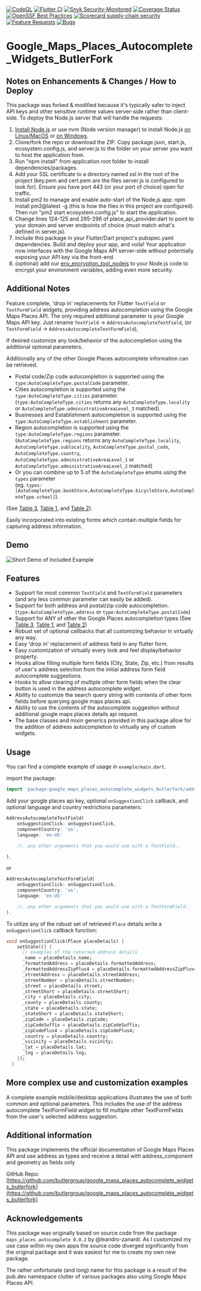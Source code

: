 [![CodeQL](https://github.com/butlergroup/google_maps_places_autocomplete_widgets_butlerfork/actions/workflows/github-code-scanning/codeql/badge.svg)](https://github.com/butlergroup/google_maps_places_autocomplete_widgets_butlerfork/actions/workflows/github-code-scanning/codeql)
[![Flutter CI](https://github.com/butlergroup/google_maps_places_autocomplete_widgets_butlerfork/actions/workflows/dart.yml/badge.svg)](https://github.com/butlergroup/google_maps_places_autocomplete_widgets_butlerfork/actions/workflows/dart.yml)
[![Snyk Security-Monitored](https://img.shields.io/badge/Snyk%20Security-Monitored-purple)](https://app.snyk.io/share/784f6fef-6aaf-47ed-81ba-99e05b854665)
[![Coverage Status](https://coveralls.io/repos/github/butlergroup/google_maps_places_autocomplete_widgets_butlerfork/badge.svg?branch=main)](https://coveralls.io/github/butlergroup/google_maps_places_autocomplete_widgets_butlerfork?branch=main)
[![OpenSSF Best Practices](https://www.bestpractices.dev/projects/10678/badge)](https://www.bestpractices.dev/projects/10678)
[![Scorecard supply-chain security](https://github.com/butlergroup/google_maps_places_autocomplete_widgets_butlerfork/actions/workflows/scorecard.yml/badge.svg)](https://github.com/butlergroup/google_maps_places_autocomplete_widgets_butlerfork/actions/workflows/scorecard.yml)
[![Feature Requests](https://img.shields.io/github/issues/butlergroup/google_maps_places_autocomplete_widgets_butlerfork/feature-request.svg)](https://github.com/butlergroup/google_maps_places_autocomplete_widgets_butlerfork/issues?q=is%3Aopen+is%3Aissue+label%3Aenhancement)
[![Bugs](https://img.shields.io/github/issues/butlergroup/google_maps_places_autocomplete_widgets_butlerfork/bug.svg)](https://github.com/butlergroup/google_maps_places_autocomplete_widgets_butlerfork/issues?utf8=✓&q=is%3Aissue+is%3Aopen+label%3Abug)

# Google_Maps_Places_Autocomplete_Widgets_ButlerFork

## Notes on Enhancements & Changes / How to Deploy

This package was forked & modified because it's typically safer to inject API keys and other sensitive runtime values server-side rather than client-side. To deploy the Node.js server that will handle the requests:

1. [Install Node.js](https://nodejs.org/en) or use nvm (Node version manager) to install Node.js [on Linux/MacOS](https://github.com/nvm-sh/nvm?tab=readme-ov-file#installing-and-updating) or [on Windows](https://github.com/coreybutler/nvm-windows).
2. Clone/fork the repo or download the ZIP. Copy package.json, start.js, ecosystem.config.js, and server.js to the folder on your server you want to host the application from. 
3. Run "npm install" from application root folder to install dependencies/packages.
4. Add your SSL certificate to a directory named ssl in the root of the project (key.pem and cert.pem are the files server.js is configured to look for). Ensure you have port 443 (or your port of choice) open for traffic. 
5. Install pm2 to manage and enable auto-start of the Node.js app: npm install pm2@latest -g (this is how the files in this project are configured). Then run "pm2 start ecosystem.config.js" to start the application. 
6. Change lines 124-125 and 295-296 of place_api_provider.dart to point to your domain and server endpoints of choice (must match what's defined in server.js).
7. Include this package in your Flutter/Dart project's pubspec.yaml dependencies. Build and deploy your app, and voila! Your application now interfaces with the Google Maps API server-side without potentially exposing your API key via the front-end. 
8. (optional) add our [env_encryption_tool_nodejs](https://github.com/butlergroup/env_encryption_tool_nodejs) to your Node.js code to encrypt your environment variables, adding even more security. 

## Additional Notes

Feature complete, 'drop in' replacements for Flutter `TextField` or `TextFormField` widgets, providing address autocompletion using the Google Maps Places API.
The only required additional parameter is your Google Maps API key.
Just rename `TextField` -> `AddressAutocompleteTextField`,
(or `TextFormField` -> `AddressAutocompleteTextFormField`),

If desired customize any look/behavior of the autocompletion using the additional optional parameters.

Additionally any of the other Google Places autocomplete information can be retrieved.

- Postal code/Zip code autocompletion is supported using the `type:AutoCompleteType.postalCode` parameter.
- Cities autocompletion is supported using the `type:AutoCompleteType.cities` parameter.  
   (`type:AutoCompleteType.cities` returns any `AutoCompleteType.locality` or `AutoCompleteType.administrativeAreaLevel_3` matched).
- Businesses and Establishment autocompletion is supported using the `type:AutoCompleteType.establishment` parameter.
- Region autocompletion is supported using the `type:AutoCompleteType.regions` parameter.  
    (`AutoCompleteType.regions` returns any `AutoCompleteType.locality`, `AutoCompleteType.sublocality`, `AutoCompleteType.postal_code`,
    `AutoCompleteType.country`, `AutoCompleteType.administrativeAreaLevel_1` or `AutoCompleteType.administrativeAreaLevel_2` matched)
- Or you can combine up to 5 of the `AutoCompleteType` enums using the `types` parameter  
    (eg. `types:[AutoCompleteType.bookStore,AutoCompleteType.bicycleStore,AutoCompleteType.school]`).

 (See [Table 3](https://developers.google.com/maps/documentation/places/web-service/supported_types#table3),
 [Table 1](https://developers.google.com/maps/documentation/places/web-service/supported_types#table1), and [Table 2](https://developers.google.com/maps/documentation/places/web-service/supported_types#table2)).

Easily incorporated into existing forms which contain multiple fields for capturing address information.

## Demo

![Short Demo of Included Example](media/small_demo.gif)

## Features

- Support for most common `TextField` and `TextFormField` parameters (and any
  less common parameter can easily be added).
- Support for both address and postal/zip code autocompletion. (`type:AutoCompleteType.address` or `type:AutoCompleteType.postalCode`)
- Support for ANY of other the Google Places autocompletion types (See [Table 3](https://developers.google.com/maps/documentation/places/web-service/supported_types#table3), [Table 1](https://developers.google.com/maps/documentation/places/web-service/supported_types#table1), and [Table 2](https://developers.google.com/maps/documentation/places/web-service/supported_types#table2))
- Robust set of optional callbacks that all customizing behavior in virtually any way.
- Easy 'drop in' replacement of address field in any flutter form.
- Easy customization of virtually every look and feel display/behavior property.
- Hooks allow filling multiple form fields (City, State, Zip, etc.) from results
  of user's address selection from the initial address form field autocomplete
  suggestions.
- Hooks to allow clearing of multiple other form fields when the clear button
  is used in the address autocomplete widget.
- Ability to customize the search query string with contents of other form fields
  before querying google maps places api.
- Ability to use the contents of the autocomplete suggestion without additional
  google maps places details api request.
- The base classes and mixin generics provided in this package allow for the addition
  of address autocompletion to virtually any of custom widgets.

## Usage

You can find a complete example of usage in `example/main.dart`.

import the package:

```dart
import 'package:google_maps_places_autocomplete_widgets_butlerfork/address_autocomplete_widgets.dart';
```

Add your google places api key, optional `onSuggestionClick` callback,
and optional language and country restrictions parameters:

```dart
AddressAutocompleteTextField(
    onSuggestionClick: onSuggestionClick,
    componentCountry: 'us',
    language: 'en-US'

    //..any other arguments that you would use with a TextField..

),
```

or

```dart
AddressAutocompleteTextFormField(
    onSuggestionClick: onSuggestionClick,
    componentCountry: 'us',
    language: 'en-US'

    //..any other arguments that you would use with a TextFormField..
),


```

To utilize any of the robust set of retrieved `Place` details write a
`onSuggestionClick` callback function:

```dart
void onSuggestionClick(Place placeDetails) {
    setState(() {
      // examples of the returned address details
      _name = placeDetails.name;
      _formattedAddress = placeDetails.formattedAddress;
      _formattedAddressZipPlus4 = placeDetails.formattedAddressZipPlus4;
      _streetAddress = placeDetails.streetAddress;
      _streetNumber = placeDetails.streetNumber;
      _street = placeDetails.street;
      _streetShort = placeDetails.streetShort;
      _city = placeDetails.city;
      _county = placeDetails.county;
      _state = placeDetails.state;
      _stateShort = placeDetails.stateShort;
      _zipCode = placeDetails.zipCode;
      _zipCodeSuffix = placeDetails.zipCodeSuffix;
      _zipCodePlus4 = placeDetails.zipCodePlus4;
      _country = placeDetails.country;
      _vicinity = placeDetails.vicinity;
      _lat = placeDetails.lat;
      _lng = placeDetails.lng;
    });
  }
```

## More complex use and customization examples

A complete example mobile/desktop applications illustrates the use of both common
and optional parameters.
This includes the use of the address autocomplete TextFormField widget to fill
multiple other TextFormFields from the user's selected address suggestion.

## Additional information

This package implements the official documentation of Google Maps Places API
and use address as types and receive a detail with address_component and geometry as fields only

GitHub Repo: [https://github.com/butlergroup/google_maps_places_autocomplete_widgets_butlerfork](https://github.com/butlergroup/google_maps_places_autocomplete_widgets_butlerfork)

## Acknowledgements

This package was originally based on source code from the package
`maps_places_autocomplete 0.0.2` by @leandro-zanardi.  As I customized my use case
within my own apps the source code diverged significantly from the original package
and it was easiest for me to create my own new package.

The rather unfortunate (and long) name for this package is a result of the
pub.dev namespace clutter of various packages also using Google Maps Places API.
